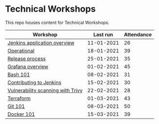 # Technical Workshops

This repo houses content for Technical Workshops.

| Workshop                                                            | Last run   | Attendance |
| ------------------------------------------------------------------- | ---------- | ---------- |
| [Jenkins application overview](./jenkins-application-overview)      | 11-01-2021 | 26         |
| [Operational](./operational)                                        | 18-01-2021 | 39         |
| [Release process](./release-process)                                | 25-01-2021 | 35         |
| [Grafana overview](./grafana-overview)                              | 01-02-2021 | 45         |
| [Bash 101](./bash-101)                                              | 08-02-2021 | 31         |
| [Contributing to Jenkins](./contributing-to-jenkins)                | 15-02-2021 | 30         |
| [Vulnerability scanning with Trivy](./vulverability-scanning-trivy) | 22-02-2021 | 28         |
| [Terraform](./terraform)                                            | 01-03-2021 | 43         |
| [Git 101](./git-101)                                                | 08-03-2021 | 50         |
| [Docker 101](./docker-101)                                          | 15-03-2021 | 39         |
